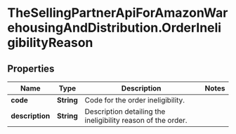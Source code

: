 # TheSellingPartnerApiForAmazonWarehousingAndDistribution.OrderIneligibilityReason

## Properties

Name | Type | Description | Notes
------------ | ------------- | ------------- | -------------
**code** | **String** | Code for the order ineligibility. | 
**description** | **String** | Description detailing the ineligibility reason of the order. | 


